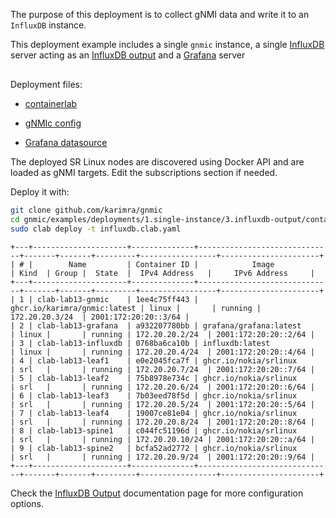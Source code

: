 The purpose of this deployment is to collect gNMI data and write it to an `InfluxDB` instance.

This deployment example includes a single `gnmic` instance, a single [InfluxDB](https://www.influxdata.com/) server acting as an [InfluxDB output](../../../user_guide/outputs/influxdb_output.md) and a [Grafana](https://grafana.com/docs/) server
<div class="mxgraph" style="max-width:100%;border:1px solid transparent;margin:0 auto; display:block;" data-mxgraph="{&quot;page&quot;:2,&quot;zoom&quot;:1.4,&quot;highlight&quot;:&quot;#0000ff&quot;,&quot;nav&quot;:true,&quot;check-visible-state&quot;:true,&quot;resize&quot;:true,&quot;url&quot;:&quot;https://raw.githubusercontent.com/karimra/gnmic/diagrams/diagrams/clab_deployments.drawio&quot;}"></div>

<script type="text/javascript" src="https://cdn.jsdelivr.net/gh/hellt/drawio-js@main/embed2.js?&fetch=https%3A%2F%2Fraw.githubusercontent.com%2Fkarimra%2Fgnmic%2Fdiagrams%2Fclab_deployments.drawio" async></script>


Deployment files:

- [containerlab](https://github.com/karimra/gnmic/blob/main/examples/deployments/1.single-instance/3.influxdb-output/containerlab/influxdb.clab.yaml)

- [gNMIc config](https://github.com/karimra/gnmic/blob/main/examples/deployments/1.single-instance/3.influxdb-output/containerlab/gnmic.yaml)

- [Grafana datasource](https://github.com/karimra/gnmic/blob/main/examples/deployments/1.single-instance/3.influxdb-output/containerlab/grafana/datasources/datasource.yaml)

The deployed SR Linux nodes are discovered using Docker API and are loaded as gNMI targets.
Edit the subscriptions section if needed.


Deploy it with:

```bash
git clone github.com/karimra/gnmic
cd gnmic/examples/deployments/1.single-instance/3.influxdb-output/containerlab
sudo clab deploy -t influxdb.clab.yaml
```

```text
+---+---------------------+--------------+------------------------------+-------+-------+---------+-----------------+----------------------+
| # |        Name         | Container ID |            Image             | Kind  | Group |  State  |  IPv4 Address   |     IPv6 Address     |
+---+---------------------+--------------+------------------------------+-------+-------+---------+-----------------+----------------------+
| 1 | clab-lab13-gnmic    | 1ee4c75ff443 | ghcr.io/karimra/gnmic:latest | linux |       | running | 172.20.20.3/24  | 2001:172:20:20::3/64 |
| 2 | clab-lab13-grafana  | a932207780bb | grafana/grafana:latest       | linux |       | running | 172.20.20.2/24  | 2001:172:20:20::2/64 |
| 3 | clab-lab13-influxdb | 0768ba6ca10b | influxdb:latest              | linux |       | running | 172.20.20.4/24  | 2001:172:20:20::4/64 |
| 4 | clab-lab13-leaf1    | e0e2045fca7f | ghcr.io/nokia/srlinux        | srl   |       | running | 172.20.20.7/24  | 2001:172:20:20::7/64 |
| 5 | clab-lab13-leaf2    | 75b8978e734c | ghcr.io/nokia/srlinux        | srl   |       | running | 172.20.20.6/24  | 2001:172:20:20::6/64 |
| 6 | clab-lab13-leaf3    | 7b03eed78f5d | ghcr.io/nokia/srlinux        | srl   |       | running | 172.20.20.5/24  | 2001:172:20:20::5/64 |
| 7 | clab-lab13-leaf4    | 19007ce81e04 | ghcr.io/nokia/srlinux        | srl   |       | running | 172.20.20.8/24  | 2001:172:20:20::8/64 |
| 8 | clab-lab13-spine1   | c044fc51196d | ghcr.io/nokia/srlinux        | srl   |       | running | 172.20.20.10/24 | 2001:172:20:20::a/64 |
| 9 | clab-lab13-spine2   | bcfa52ad2772 | ghcr.io/nokia/srlinux        | srl   |       | running | 172.20.20.9/24  | 2001:172:20:20::9/64 |
+---+---------------------+--------------+------------------------------+-------+-------+---------+-----------------+----------------------+
```

Check the [InfluxDB Output](../../../user_guide/outputs/influxdb_output.md) documentation page for more configuration options.
